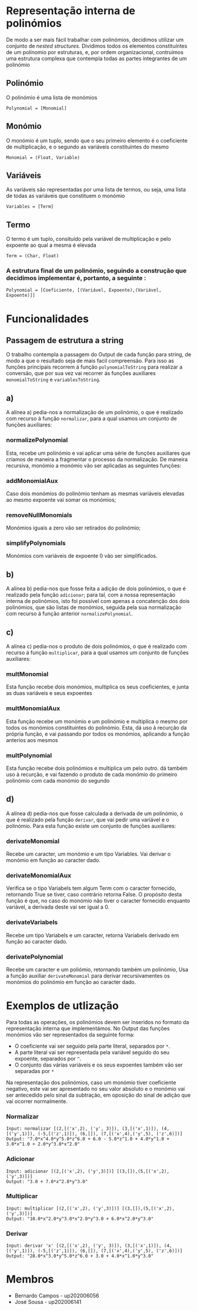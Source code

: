 # Representação interna de polinómios

De modo a ser mais fácil trabalhar com polinómios, decidimos utilizar um conjunto de *nested structures*. Dividimos todos os elementos constituíntes de um polínomio por estruturas, e, por ordem organizacional, contruímos uma estrutura complexa que contempla todas as partes integrantes de um polinómio

## Polinómio

O polinómio é uma lista de monómios

    Polynomial = [Monomial]

## Monómio

O monómio é um tuplo, sendo que o seu primeiro elemento é o coeficiente de multiplicação, e o segundo as variáveis constituíntes do mesmo

    Monomial = (Float, Variable)

## Variáveis

As variáveis são representadas por uma lista de termos, ou seja, uma lista de todas as variáveis que constituem o monómio

    Variables = [Term]

## Termo

O termo é um tuplo, consituído pela variável de multiplicação e pelo expoente ao qual a mesma é elevada

    Term = (Char, Float)

### A estrutura final de um polinómio, seguindo a construção que decidimos implementar é, portanto, a seguinte :
    Polynomial = [Coeficiente, [(Variável, Expoente),(Variável, Expoente)]]

# Funcionalidades

## Passagem de estrutura a string

O trabalho contempla a passagem do Output de cada função para string, de modo a que o resultado seja de mais facil compreensão. Para isso as funções principais recorrem á função `polynomialToString` para realizar a conversão, que por sua vez vai recorrer ás funções auxiliares `monomialToString` e `variablesToString`.

## a)

A alínea a) pedia-nos a normalização de um polinómio, o que é realizado com recurso á função `normalizar`, para a qual usamos um conjunto de funções auxiliares:

### normalizePolynomial
Esta, recebe um polinómio e vai aplicar uma série de funções auxiliares que criamos de maneira a fragmentar o processo da normalização.
De maneira recursiva, monómio a monómio vão ser aplicadas as seguintes funções:

### addMonomialAux
Caso dois monómios do polinómio tenham as mesmas variáveis elevadas ao mesmo expoente vai somar os monómios;

### removeNullMonomials
Monómios iguais a zero vão ser retirados do polinómio;

### simplifyPolynomials
Monómios com variáveis de expoente 0 vão ser simplificados.

## b)

A alínea b) pedia-nos que fosse feita a adição de dois polinómios, o que é realizado pela função `adicionar`; para tal, com a nossa representação interna de polinómios, isto foi possível com apenas a concatenção dos dois polinómios, que são listas de monómios, seguida pela sua normalização com recurso á função anterior `normalizePolynomial`.

## c)

A alínea c) pedia-nos o produto de dois polinómios, o que é realizado com recurso á função `multiplicar`, para a qual usamos um conjunto de funções auxiliares:

### multMonomial
Esta função recebe dois monómios, multiplica os seus coeficientes, e junta as duas variáveis e seus expoentes

### multMonomialAux
Esta função recebe um monómio e um polinómio e multiplica o mesmo por todos os monómios constituintes do polinómio. Esta, dá uso à recurção da própria função, e vai passando por todos os monómios, aplicando a função anterios aos mesmos  

### multPolynomial
Esta função recebe dois polinómios e multiplica um pelo outro. dá também uso à recurção, e vai fazendo o produto de cada monómio do primeiro polinómio com cada monómio do segundo

## d)

A alínea d) pedia-nos que fosse calculada a derivada de um polinómio, o que é realizado pela função `derivar`, que vai pedir uma variável e o polinómio. Para esta função existe um conjunto de funções auxiliares:

### derivateMonomial
Recebe um caracter, um monómio e um tipo Variables. Vai derivar o monómio em função ao caracter dado.

### derivateMonomialAux
Verifica se o tipo Variabels tem algum Term com o caracter fornecido, retornando True se tiver, caso contrário retorna False. O propósito desta função é que, no caso do monómio não tiver o caracter fornecido enquanto variável, a derivada deste vai ser igual a 0.

### derivateVariabels
Recebe um tipo Variabels e um caracter, retorna Variabels derivado em função ao caracter dado.

### derivatePolynomial
Recebe um caracter e um poliómio, retornando também um polinómio, Usa a função auxiliar `derivateMonomial` para derivar recursivamentes os monómios do polinómio em função ao caracter dado.

# Exemplos de utlização

Para todas as operações, os polinómios devem ser inseridos no formato da representação interna que implementámos.
No Output das funções monómios vão ser representados da seguinte forma:
- O coeficiente vai ser seguido pela parte literal, separados por `*`.
- A parte literal vai ser representada pela variável seguido do seu expoente, separados por `^`.
- O conjunto das várias variáveis e os seus expoentes também vão ser separadas por `*`

Na representação dos polinómios, caso um monómio tiver coeficiente negativo, este vai ser apresentado no seu valor absoluto e o monómio vai ser antecedido pelo sinal da subtração, em oposição do sinal de adição que vai ocorrer normalmente.

### Normalizar

    Input: normalizar [(2,[('x',2), ('y', 3)]), (3,[('x',1)]), (4,[('y',1)]), (-5,[('z',1)]), (6,[]), (7,[('x',4),('y',5), ('z',6)])]
    Output: "7.0*x^4.0*y^5.0*z^6.0 + 6.0 - 5.0*z^1.0 + 4.0*y^1.0 + 3.0*x^1.0 + 2.0*y^3.0*x^2.0"

### Adicionar

    Input: adicionar [(2,[('x',2), ('y',3)])] [(3,[]),(5,[('x',2), ('y',3)])]
    Output: "3.0 + 7.0*x^2.0*y^3.0"

### Multiplicar

    Input: multiplicar [(2,[('x',2), ('y',3)])] [(3,[]),(5,[('x',2), ('y',3)])]
    Output: "10.0*x^2.0*y^3.0*x^2.0*y^3.0 + 6.0*x^2.0*y^3.0"   

### Derivar

    Input: derivar 'x' [(2,[('x',2), ('y', 3)]), (3,[('x',1)]), (4,[('y',1)]), (-5,[('z',1)]), (6,[]), (7,[('x',4),('y',5), ('z',6)])]
    Output: "28.0*x^3.0*y^5.0*z^6.0 + 3.0 + 4.0*x^1.0*y^3.0"

# Membros

- Bernardo Campos - up202006056
- José Sousa - up202006141
